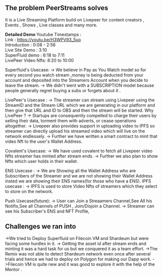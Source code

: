 <b><h2>The problem PeerStreams solves</b></h2>
It is a Live Streaming Platform build on Livepeer for content creators , Events , Shows , Live classes and many more.

<b>Detailed Demo </b>
Youtube Timestamps :<br>
Link : https://youtu.be/H3WPV93_5uo<br>
Introduction : 0:08 - 2:56<br>
Live Site Demo : 3:10<br>
SuperFluid demo : 6:18 to 7:11<br>
LivePeer Video Nfts: 8:20 to 10:00<br>

Superfluid's Usecase:
-> We believe in Pay as You Watch model so for every second you watch stream ,money is being deducted from your account and deposited into the Streamers Account when you decide to leave the stream.
-> We didn't went with a SUBSCRIPTION model because people generally regret buying a subs or forgets about it .

LivePeer's Usecase :
-> The streamer can stream using Livepeer using the StreamID and the Stream URL which we are generating in our platform and then give that URL and ID to OBS and then the stream will be started.
Why LivePeer ?
-> Startups are consequently compelled to charge their users by selling their data, torment them with adverts, or cease operations altogether.
-> Livepeer also provides support in uploading video to IPFS so streamer can directly upload his streamed video which will live on the network endlessely.
-> Further we have written a smart contract to mint that video Nft to the user's Wallet Address.

Covalent's Usecase:
-> We have used covalent to fetch all Livepeer video Nfts streamer has minted after stream ends.
-> Further we also plan to show Nfts which user holds in their wallet.

ENS Usecase :
-> We are Showing all the Wallet Address who are Subscribers of the Streamer and we are not showing their Wallet Address insted we are showing their ENS names(for those who have a ENS).
IPFS usecase :
-> IPFS is used to store Video Nfts of streamers which they select to store on the network.

Push Usecase(future):
-> User can Join a Streaamers Channel,See All his Notifis,See all Channels of PUSH , Join/Disjoin a Channel.
-> Streamer can see his Subscriber's ENS and NFT Profile,

<b><h2>Challenges we ran into</b></h2>
->We tried to Deploy Superfluid on Filecoin VM and Shardeum but were facing some hurdles in it.
-> Getting the asset id after stream ends and minting it was a hard task for us but we conquered it as a team effort.
->The Remix was not able to detect Shardeum network even once after several trials and hence we had to deploy on Polygon for making our Dapp work.
->Filecoin VM is quite new and it was good to explore it with the help of the Mentor .
